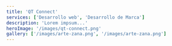 ```yaml
---
title: 'QT Connect'
services: ['Desarrollo web', 'Desarrollo de Marca']
description: 'Lorem impsum...'
heroImage: '/images/qt-connect.png'
gallery: ['/images/arte-zana.png', '/images/arte-zana.png']
---
```


